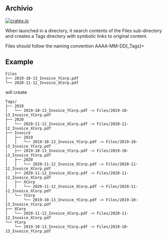 ## Archivio

[![crates.io](https://img.shields.io/crates/v/archivio.svg)](https://crates.io/crates/archivio)

When launched in a directory, it search contents of the Files sub-directory and creates a Tags directory with symbolic links to original content.
 
Files should follow the naming convention AAAA-MM-DD[_Tags]+

## Example

```
Files
├── 2019-10-13_Invoice_YCorp.pdf
└── 2020-11-12_Invoice_XCorp.pdf
```

will create

```
Tags/
├── 2019
│   └── 2019-10-13_Invoice_YCorp.pdf -> Files/2019-10-13_Invoice_YCorp.pdf
├── 2020
│   └── 2020-11-12_Invoice_XCorp.pdf -> Files/2020-11-12_Invoice_XCorp.pdf
├── Invoice
│   ├── 2019
│   │   └── 2019-10-13_Invoice_YCorp.pdf -> Files/2019-10-13_Invoice_YCorp.pdf
│   ├── 2019-10-13_Invoice_YCorp.pdf -> Files/2019-10-13_Invoice_YCorp.pdf
│   ├── 2020
│   │   └── 2020-11-12_Invoice_XCorp.pdf -> Files/2020-11-12_Invoice_XCorp.pdf
│   ├── 2020-11-12_Invoice_XCorp.pdf -> Files/2020-11-12_Invoice_XCorp.pdf
│   ├── XCorp
│   │   └── 2020-11-12_Invoice_XCorp.pdf -> Files/2020-11-12_Invoice_XCorp.pdf
│   └── YCorp
│       └── 2019-10-13_Invoice_YCorp.pdf -> Files/2019-10-13_Invoice_YCorp.pdf
├── XCorp
│   └── 2020-11-12_Invoice_XCorp.pdf -> Files/2020-11-12_Invoice_XCorp.pdf
└── YCorp
    └── 2019-10-13_Invoice_YCorp.pdf -> Files/2019-10-13_Invoice_YCorp.pdf
```


